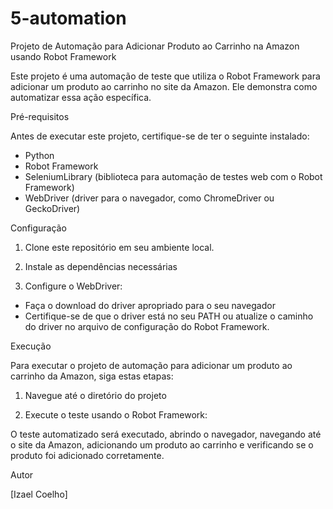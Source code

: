 # 5-automation

Projeto de Automação para Adicionar Produto ao Carrinho na Amazon usando Robot Framework

Este projeto é uma automação de teste que utiliza o Robot Framework para adicionar um produto ao carrinho no site da Amazon. Ele demonstra como automatizar essa ação específica.

Pré-requisitos

Antes de executar este projeto, certifique-se de ter o seguinte instalado:

- Python
- Robot Framework
- SeleniumLibrary (biblioteca para automação de testes web com o Robot Framework)
- WebDriver (driver para o navegador, como ChromeDriver ou GeckoDriver)

Configuração

1. Clone este repositório em seu ambiente local.
2. Instale as dependências necessárias

   
3. Configure o WebDriver:
- Faça o download do driver apropriado para o seu navegador
- Certifique-se de que o driver está no seu PATH ou atualize o caminho do driver no arquivo de configuração do Robot Framework.

Execução

Para executar o projeto de automação para adicionar um produto ao carrinho da Amazon, siga estas etapas:

1. Navegue até o diretório do projeto
 
2. Execute o teste usando o Robot Framework:


O teste automatizado será executado, abrindo o navegador, navegando até o site da Amazon, adicionando um produto ao carrinho e verificando se o produto foi adicionado corretamente.


Autor

[Izael Coelho]



